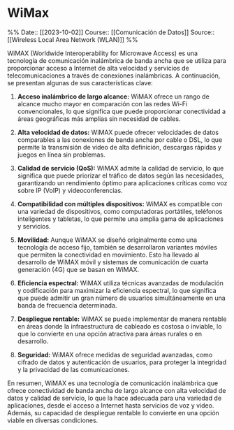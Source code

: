 # WiMax

%%
Date:: [[2023-10-02]]
Course:: [[Comunicación de Datos]]
Source:: [[Wireless Local Area Network (WLAN)]]
%%

WiMAX (Worldwide Interoperability for Microwave Access) es una tecnología de comunicación inalámbrica de banda ancha que se utiliza para proporcionar acceso a Internet de alta velocidad y servicios de telecomunicaciones a través de conexiones inalámbricas. A continuación, se presentan algunas de sus características clave:

1. **Acceso inalámbrico de largo alcance:** WiMAX ofrece un rango de alcance mucho mayor en comparación con las redes Wi-Fi convencionales, lo que significa que puede proporcionar conectividad a áreas geográficas más amplias sin necesidad de cables.

2. **Alta velocidad de datos:** WiMAX puede ofrecer velocidades de datos comparables a las conexiones de banda ancha por cable o DSL, lo que permite la transmisión de video de alta definición, descargas rápidas y juegos en línea sin problemas.

3. **Calidad de servicio (QoS):** WiMAX admite la calidad de servicio, lo que significa que puede priorizar el tráfico de datos según las necesidades, garantizando un rendimiento óptimo para aplicaciones críticas como voz sobre IP (VoIP) y videoconferencias.

4. **Compatibilidad con múltiples dispositivos:** WiMAX es compatible con una variedad de dispositivos, como computadoras portátiles, teléfonos inteligentes y tabletas, lo que permite una amplia gama de aplicaciones y servicios.

5. **Movilidad:** Aunque WiMAX se diseñó originalmente como una tecnología de acceso fijo, también se desarrollaron variantes móviles que permiten la conectividad en movimiento. Esto ha llevado al desarrollo de WiMAX móvil y sistemas de comunicación de cuarta generación (4G) que se basan en WiMAX.

6. **Eficiencia espectral:** WiMAX utiliza técnicas avanzadas de modulación y codificación para maximizar la eficiencia espectral, lo que significa que puede admitir un gran número de usuarios simultáneamente en una banda de frecuencia determinada.

7. **Despliegue rentable:** WiMAX se puede implementar de manera rentable en áreas donde la infraestructura de cableado es costosa o inviable, lo que lo convierte en una opción atractiva para áreas rurales o en desarrollo.

8. **Seguridad:** WiMAX ofrece medidas de seguridad avanzadas, como cifrado de datos y autenticación de usuarios, para proteger la integridad y la privacidad de las comunicaciones.

En resumen, WiMAX es una tecnología de comunicación inalámbrica que ofrece conectividad de banda ancha de largo alcance con alta velocidad de datos y calidad de servicio, lo que la hace adecuada para una variedad de aplicaciones, desde el acceso a Internet hasta servicios de voz y video. Además, su capacidad de despliegue rentable lo convierte en una opción viable en diversas condiciones.


